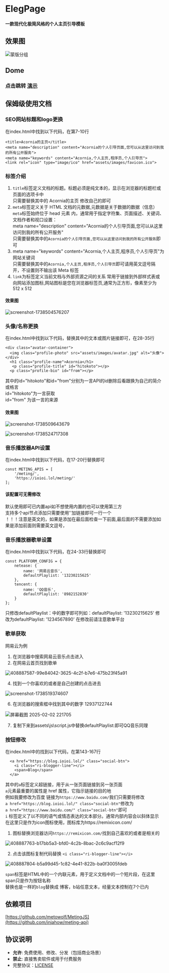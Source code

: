 # ElegPage
#### 一款现代化极简风格的个人主页引导模板

## 效果图
![蒙版分组](https://github.com/user-attachments/assets/9703a6ef-d77c-48f0-89db-a6c3dbedfcd3)

## Dome
### 点击跳转 [演示](https://ioioi.lol/)

## 保姆级使用文档
### SEO网站标题和logo更换
在index.html中找到以下代码，在第7-10行
```
<title>Acornia的主页</title>
<meta name="description" content="Acornia的个人引导页面,您可以从这里访问到我的所有公开服务">
<meta name="keywords" content="Acornia,个人主页,程序员,个人引导页">
<link rel="icon" type="image/ico" href="assets/images/favicon.ico">
```
### 标签介绍
1. `title`标签定义文档的标题。标题必须是纯文本的，显示在浏览器的标题栏或页面的选项卡中<br />
    只需要替换其中的 Acornia的主页 修改自己的即可
2. `meta`标签定义关于 HTML 文档的元数据,元数据是关于数据的数据（信息）<br />
   `meta`标签始终位于 head 元素 内，通常用于指定字符集、页面描述、关键词、文档作者和视口设置：<br />
    meta name="description" content="Acornia的个人引导页面,您可以从这里访问到我的所有公开服务" <br />
    只需要替换其中的`Acornia的个人引导页面,您可以从这里访问到我的所有公开服务`即可
3.  meta name="keywords" content="Acornia,个人主页,程序员,个人引导页"为网站关键词<br />
   只需要替换其中的`Acornia,个人主页,程序员,个人引导页`即可请用英文逗号隔开，不设置则不输出该 Meta 标签
5. `link`为标签定义当前文档与外部资源之间的关系 常用于链接到外部样式表或向网站添加图标,网站图标是您在浏览器标签页,通常为正方形，像素至少为 512 x 512<br />
#### 效果图
![screenshot-1738504576207](https://github.com/user-attachments/assets/90d70644-6800-4207-a620-dd197961d217)

### 头像/名称更换
在index.html中找到以下代码，替换其中的文本或图片链接即可，在28-35行
```
<div class="avatar-container">
  <img class="profile-photo" src="assets/images/avatar.jpg" alt="头像">
</div>
  <h1 class="profile-name">Acornia</h1>
   <p class="profile-title" id="hitokoto"></p>
  <p class="profile-bio" id="from"></p>
```
其中的id="hitokoto"和id="from"分别为一言API的id删除后看跟换为自己的简介或格言<br />
id="hitokoto"为一言获取<br />
id="from" 为该一言的来源<br />
#### 效果图
![screenshot-1738509643679](https://github.com/user-attachments/assets/3a6749eb-94d8-4385-b41a-c41e9d214b5b)

![screenshot-1738524717308](https://github.com/user-attachments/assets/67caa9ad-87e6-4cac-8f03-207b479151d7)


### 音乐播放器API设置

在index.html中找到以下代码，在17-20行替换即可
```
const METING_APIS = [
    '/meting/',
    'https://ioioi.lol/meting/'
];
```
#### 该配置可无需修改
默认使用即可已内置api如不想使用内置的也可以使用第三方<br />
支持多个api节点添加只需要使用''加链接即可一行一个<br />
！！！注意是英文的，如果是添加在最后面检查一下前面,最后面的不需要添加如果是添加前面则需要英文逗号，


### 音乐播放器歌单设置

在index.html中找到以下代码，在24-33行替换即可
```
const PLATFORM_CONFIG = {
    netease: {
        name: '网易云音乐',
        defaultPlaylist: '13230215625'
    },
    tencent: {
        name: 'QQ音乐',
        defaultPlaylist: '8982152830'
    }
};
```
只修改defaultPlaylist：中的数字即可列如：defaultPlaylist: '13230215625' 修改为defaultPlaylist: '1234567890'
在修改前请注意歌单平台

### 歌单获取 

网易云为例
1. 在浏览器中搜索网易云音乐点击进入
2. 在网易云首页找到歌单
   
![408887587-99e84042-3625-4c2f-b7e6-475b23f45a91](https://github.com/user-attachments/assets/340b1386-d983-4a0e-be6a-af37d1bb481e)

4. 找到一个你喜欢的或者是自己创建的点击进去
   
![screenshot-1738519374607](https://github.com/user-attachments/assets/7eea08a2-bc92-4c1a-9484-349d2eead8db)

6. 在浏览器的搜索框中找到其中的数字 12937122744
   
![屏幕截图 2025-02-02 221705](https://github.com/user-attachments/assets/29984116-bdaa-483a-b2fc-b90bbbdff739)

7. 复制下来到assets\js\script.js中替换defaultPlaylist:即可QQ音乐同理

### 按钮修改
在index.html中的<body>找到以下代码，在第143-167行
```
  <a href="https://blog.ioioi.lol/" class="social-btn">
    <i class="ri-blogger-line"></i>
    <span>Blog</span>
  </a>
```
其中的`a`标签定义超链接，用于从一张页面链接到另一张页面<br />
`a`元素最重要的属性是 href 属性，它指示链接的目的地<br />
例如我要修改为百度 链接为`https://www.baidu.com/`我们只需要将修改 <br />
`a href="https://blog.ioioi.lol/" class="social-btn"`修改为 <br />
`a href="https://www.baidu.com/" class="social-btn"`即可<br />
`i` 标签定义了以不同的语气或情态表达的文本部分。通常内部内容会以斜体显示<br />
在这里只是作为icon图标使用，图标库为https://remixicon.com/<br />
1. 图标替换浏览器访问`https://remixicon.com/`找到自己喜欢的或者是相关的

![408887763-b17bb5a3-bfd0-4c2b-8bac-2c6c9acf12f9](https://github.com/user-attachments/assets/a63a9ea2-205a-40e6-80f3-cce3a9b43f78)

2. 点击该图标复制代码替换 `<i class="ri-blogger-line"></i>`
   
![408887804-b5a99d45-1c82-4e41-822b-ba0f3005fdeb](https://github.com/user-attachments/assets/922d96ae-b32e-43b5-bdec-09f444d9ced6)

`span`标签是HTML中的一个内联元素，用于定义文档中的一个短片段，在这里span只是作为按钮名称<br />
替换也是一样的`blog`替换成 博客，b站任意文本，经量文本控制在7个已内

## 依赖项目
[https://github.com/metowolf/MetingJS](https://github.com/injahow/meting-api)

## 协议说明  
   -  **允许**: 免费使用、修改、分发（包括商业场景）  
   - **禁止**: 直接售卖软件或用于付费服务  
   -  完整协议：[LICENSE](LICENSE)

